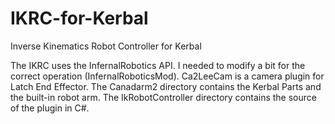 # IKRC-for-Kerbal
Inverse Kinematics Robot Controller for Kerbal

The IKRC uses the InfernalRobotics API. I needed to modify a bit for the correct operation (InfernalRoboticsMod).
Ca2LeeCam is a camera plugin for Latch End Effector.
The Canadarm2 directory contains the Kerbal Parts and the built-in robot arm.
The IkRobotController directory contains the source of the plugin in C#.
